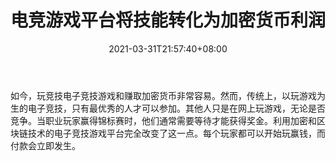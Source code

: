 ﻿---
title: "电竞游戏平台将技能转化为加密货币利润"
date: 2021-03-31T21:57:40+08:00
lastmod: 2021-03-31T16:45:40+08:00
draft: false
authors: ["Estelle"]
description: "如今，玩竞技电子竞技游戏和赚取加密货币非常容易。然而，传统上，以玩游戏为生的电子竞技，只有最优秀的人才可以参加。其他人只是在网上玩游戏，无论是否竞争。当职业玩家赢得锦标赛时，他们通常需要等待才能获得奖金。利用加密和区块链技术的电子竞技游戏平台完全改变了这一点。每个玩家都可以开始玩赢钱，而付款会立即发生。"
featuredImage: "esports-gaming-platforms-turning-skills-into-crypto-profits.png"
tags: ["Action Game","动作游戏","Play to Earn"]
categories: ["news"]
news: ["动作游戏"]
weight: 
lightgallery: true
pinned: false
recommend: false
recommend1: false
---

如今，玩竞技电子竞技游戏和赚取加密货币非常容易。然而，传统上，以玩游戏为生的电子竞技，只有最优秀的人才可以参加。其他人只是在网上玩游戏，无论是否竞争。当职业玩家赢得锦标赛时，他们通常需要等待才能获得奖金。利用加密和区块链技术的电子竞技游戏平台完全改变了这一点。每个玩家都可以开始玩赢钱，而付款会立即发生。

<!--more-->

